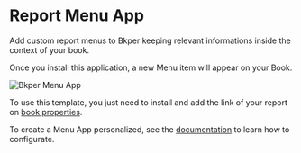 # Report Menu App

Add custom report menus to Bkper keeping relevant informations inside the context of your book. 

Once you install this application, a new Menu item will appear on your Book. 

![Bkper Menu App](https://bkper.com/docs/images/bkper-report-menu.png)


To use this template, you just need to install and add the link of your report on [book properties](https://help.bkper.com/en/articles/3666485-custom-properties-on-books-and-accounts).

To create a Menu App personalized, see the [documentation](https://bkper.com/docs/#apps) to learn how to configurate.


